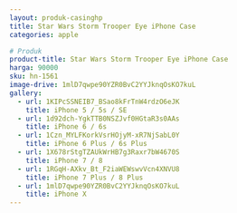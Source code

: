 ```yaml
---
layout: produk-casinghp
title: Star Wars Storm Trooper Eye iPhone Case
categories: apple

# Produk
product-title: Star Wars Storm Trooper Eye iPhone Case
harga: 90000
sku: hn-1561
image-drive: 1mlD7qwpe90YZR0BvC2YYJknqOsKO7kuL
gallery:
  - url: 1KIPcSSNEIB7_BSao8kFrTnW4rdzO6eJK
    title: iPhone 5 / 5s / SE
  - url: 1d92dch-YgkTTB0NSZJvf0HGtaR3s0AAs
    title: iPhone 6 / 6s
  - url: 1Czn_MYLFKorkVsrHOjyM-xR7NjSabL0Y
    title: iPhone 6 Plus / 6s Plus
  - url: 1X678rStgTZAUkWrHB7g3Raxr7bW4670S
    title: iPhone 7 / 8
  - url: 1RGqH-AXkv_Bt_F2iaWEWswvVcn4XNVU8
    title: iPhone 7 Plus / 8 Plus
  - url: 1mlD7qwpe90YZR0BvC2YYJknqOsKO7kuL
    title: iPhone X
---
```

